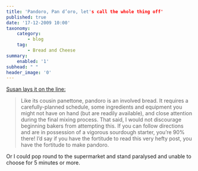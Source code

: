 ```yaml
---
title: 'Pandoro, Pan d’oro, let's call the whole thing off'
published: true
date: '17-12-2009 10:00'
taxonomy:
    category:
        - blog
    tag:
        - Bread and Cheese
summary:
    enabled: '1'
subhead: " "
header_image: '0'
---
```


[Susan lays it on the line:](http://www.wildyeastblog.com/2009/12/15/pandoro/)

> Like its cousin panettone, pandoro is an involved bread. It requires a carefully-planned schedule, some ingredients and equipment you might not have on hand (but are readily available), and close attention during the final mixing process. That said, I would not discourage beginning bakers from attempting this. If you can follow directions and are in possession of a vigorous sourdough starter, you’re 90% there! I’d say if you have the fortitude to read this very hefty post, you have the fortitude to make pandoro.

Or I could pop round to the supermarket and stand paralysed and unable to choose for 5 minutes or more.

